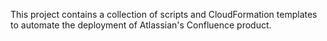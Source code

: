 This project contains a collection of scripts and CloudFormation templates to automate the deployment of Atlassian's Confluence product.
